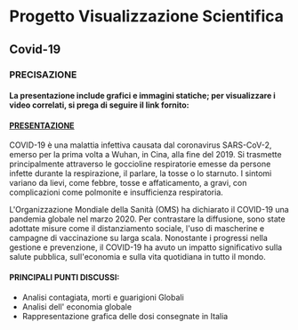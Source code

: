 # Progetto Visualizzazione Scientifica
## Covid-19
### PRECISAZIONE
#### La presentazione include grafici e immagini statiche; per visualizzare i video correlati, si prega di seguire il link fornito:

#### [PRESENTAZIONE]([URL](https://www.canva.com/design/DAGXfvUxZsA/8NzynTKBHbGsh-OTlDQwGw/view?utm_content=DAGXfvUxZsA&utm_campaign=designshare&utm_medium=link2&utm_source=uniquelinks&utlId=h2050ccfbde))

COVID-19 è una malattia infettiva causata dal coronavirus SARS-CoV-2, emerso per la prima volta a Wuhan, in Cina, alla fine del 2019. Si trasmette principalmente attraverso le goccioline respiratorie emesse da persone infette durante la respirazione, il parlare, la tosse o lo starnuto. I sintomi variano da lievi, come febbre, tosse e affaticamento, a gravi, con complicazioni come polmonite e insufficienza respiratoria.

L'Organizzazione Mondiale della Sanità (OMS) ha dichiarato il COVID-19 una pandemia globale nel marzo 2020. Per contrastare la diffusione, sono state adottate misure come il distanziamento sociale, l'uso di mascherine e campagne di vaccinazione su larga scala.
Nonostante i progressi nella gestione e prevenzione, il COVID-19 ha avuto un impatto significativo sulla salute pubblica, sull'economia e sulla vita quotidiana in tutto il mondo.

#### PRINCIPALI PUNTI DISCUSSI:
- Analisi contagiata, morti e guarigioni Globali
- Analisi dell' economia globale
- Rappresentazione grafica delle dosi consegnate in Italia
